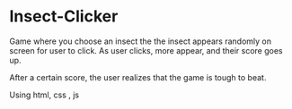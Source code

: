 # Insect-Clicker

Game where you choose an insect the the insect appears randomly on screen for user to click. As user clicks, more appear, and their score goes up. 

After a certain score, the user realizes that the game is tough to beat.


Using html, css , js


